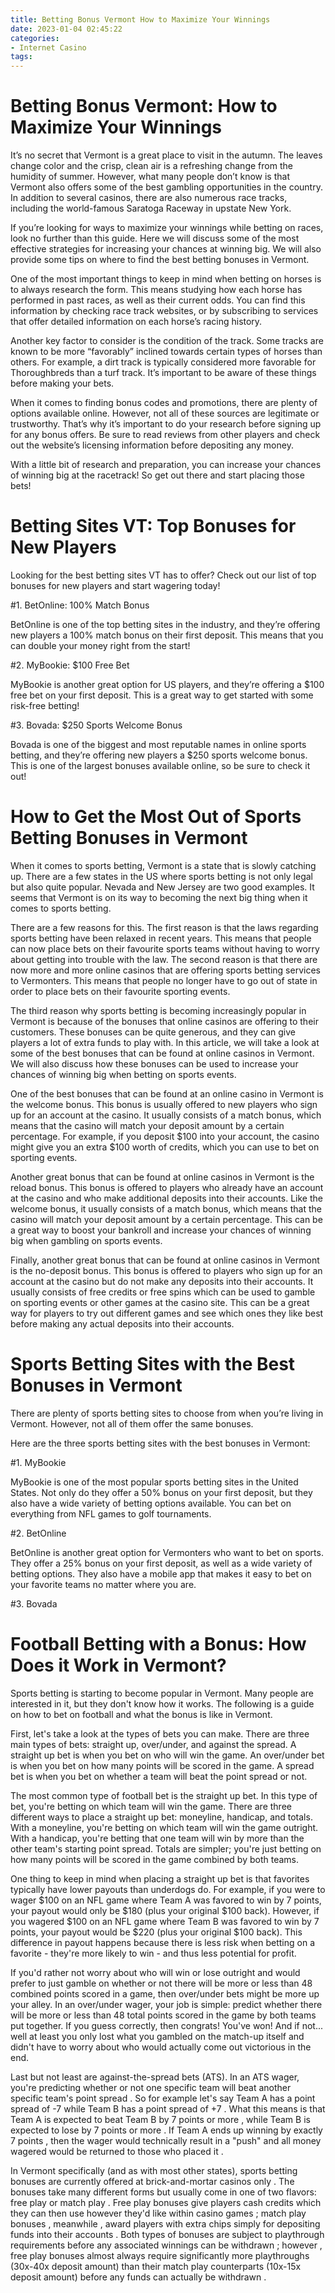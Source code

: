 ```yaml
---
title: Betting Bonus Vermont How to Maximize Your Winnings
date: 2023-01-04 02:45:22
categories:
- Internet Casino
tags:
---
```



#  Betting Bonus Vermont: How to Maximize Your Winnings

It’s no secret that Vermont is a great place to visit in the autumn. The leaves change color and the crisp, clean air is a refreshing change from the humidity of summer. However, what many people don’t know is that Vermont also offers some of the best gambling opportunities in the country. In addition to several casinos, there are also numerous race tracks, including the world-famous Saratoga Raceway in upstate New York.

If you’re looking for ways to maximize your winnings while betting on races, look no further than this guide. Here we will discuss some of the most effective strategies for increasing your chances at winning big. We will also provide some tips on where to find the best betting bonuses in Vermont.

One of the most important things to keep in mind when betting on horses is to always research the form. This means studying how each horse has performed in past races, as well as their current odds. You can find this information by checking race track websites, or by subscribing to services that offer detailed information on each horse’s racing history.

Another key factor to consider is the condition of the track. Some tracks are known to be more “favorably” inclined towards certain types of horses than others. For example, a dirt track is typically considered more favorable for Thoroughbreds than a turf track. It’s important to be aware of these things before making your bets.

When it comes to finding bonus codes and promotions, there are plenty of options available online. However, not all of these sources are legitimate or trustworthy. That’s why it’s important to do your research before signing up for any bonus offers. Be sure to read reviews from other players and check out the website’s licensing information before depositing any money.

With a little bit of research and preparation, you can increase your chances of winning big at the racetrack! So get out there and start placing those bets!

#  Betting Sites VT: Top Bonuses for New Players

Looking for the best betting sites VT has to offer? Check out our list of top bonuses for new players and start wagering today!

#1. BetOnline: 100% Match Bonus

BetOnline is one of the top betting sites in the industry, and they’re offering new players a 100% match bonus on their first deposit. This means that you can double your money right from the start!

#2. MyBookie: $100 Free Bet

MyBookie is another great option for US players, and they’re offering a $100 free bet on your first deposit. This is a great way to get started with some risk-free betting!

#3. Bovada: $250 Sports Welcome Bonus

Bovada is one of the biggest and most reputable names in online sports betting, and they’re offering new players a $250 sports welcome bonus. This is one of the largest bonuses available online, so be sure to check it out!

#  How to Get the Most Out of Sports Betting Bonuses in Vermont

When it comes to sports betting, Vermont is a state that is slowly catching up. There are a few states in the US where sports betting is not only legal but also quite popular. Nevada and New Jersey are two good examples. It seems that Vermont is on its way to becoming the next big thing when it comes to sports betting.

There are a few reasons for this. The first reason is that the laws regarding sports betting have been relaxed in recent years. This means that people can now place bets on their favourite sports teams without having to worry about getting into trouble with the law. The second reason is that there are now more and more online casinos that are offering sports betting services to Vermonters. This means that people no longer have to go out of state in order to place bets on their favourite sporting events.

The third reason why sports betting is becoming increasingly popular in Vermont is because of the bonuses that online casinos are offering to their customers. These bonuses can be quite generous, and they can give players a lot of extra funds to play with. In this article, we will take a look at some of the best bonuses that can be found at online casinos in Vermont. We will also discuss how these bonuses can be used to increase your chances of winning big when betting on sports events.

One of the best bonuses that can be found at an online casino in Vermont is the welcome bonus. This bonus is usually offered to new players who sign up for an account at the casino. It usually consists of a match bonus, which means that the casino will match your deposit amount by a certain percentage. For example, if you deposit $100 into your account, the casino might give you an extra $100 worth of credits, which you can use to bet on sporting events.

Another great bonus that can be found at online casinos in Vermont is the reload bonus. This bonus is offered to players who already have an account at the casino and who make additional deposits into their accounts. Like the welcome bonus, it usually consists of a match bonus, which means that the casino will match your deposit amount by a certain percentage. This can be a great way to boost your bankroll and increase your chances of winning big when gambling on sports events.

Finally, another great bonus that can be found at online casinos in Vermont is the no-deposit bonus. This bonus is offered to players who sign up for an account at the casino but do not make any deposits into their accounts. It usually consists of free credits or free spins which can be used to gamble on sporting events or other games at the casino site. This can be a great way for players to try out different games and see which ones they like best before making any actual deposits into their accounts.

#  Sports Betting Sites with the Best Bonuses in Vermont

There are plenty of sports betting sites to choose from when you’re living in Vermont. However, not all of them offer the same bonuses.

Here are the three sports betting sites with the best bonuses in Vermont:

#1. MyBookie

MyBookie is one of the most popular sports betting sites in the United States. Not only do they offer a 50% bonus on your first deposit, but they also have a wide variety of betting options available. You can bet on everything from NFL games to golf tournaments.

#2. BetOnline

BetOnline is another great option for Vermonters who want to bet on sports. They offer a 25% bonus on your first deposit, as well as a wide variety of betting options. They also have a mobile app that makes it easy to bet on your favorite teams no matter where you are.

#3. Bovada


#  Football Betting with a Bonus: How Does it Work in Vermont?

Sports betting is starting to become popular in Vermont. Many people are interested in it, but they don't know how it works. The following is a guide on how to bet on football and what the bonus is like in Vermont.

First, let's take a look at the types of bets you can make. There are three main types of bets: straight up, over/under, and against the spread. A straight up bet is when you bet on who will win the game. An over/under bet is when you bet on how many points will be scored in the game. A spread bet is when you bet on whether a team will beat the point spread or not.

The most common type of football bet is the straight up bet. In this type of bet, you're betting on which team will win the game. There are three different ways to place a straight up bet: moneyline, handicap, and totals. With a moneyline, you're betting on which team will win the game outright. With a handicap, you're betting that one team will win by more than the other team's starting point spread. Totals are simpler; you're just betting on how many points will be scored in the game combined by both teams. 

One thing to keep in mind when placing a straight up bet is that favorites typically have lower payouts than underdogs do. For example, if you were to wager $100 on an NFL game where Team A was favored to win by 7 points, your payout would only be $180 (plus your original $100 back). However, if you wagered $100 on an NFL game where Team B was favored to win by 7 points, your payout would be $220 (plus your original $100 back). This difference in payout happens because there is less risk when betting on a favorite - they're more likely to win - and thus less potential for profit. 

If you'd rather not worry about who will win or lose outright and would prefer to just gamble on whether or not there will be more or less than 48 combined points scored in a game, then over/under bets might be more up your alley. In an over/under wager, your job is simple: predict whether there will be more or less than 48 total points scored in the game by both teams put together. If you guess correctly, then congrats! You've won! And if not... well at least you only lost what you gambled on the match-up itself and didn't have to worry about who would actually come out victorious in the end. 

Last but not least are against-the-spread bets (ATS). In an ATS wager, you're predicting whether or not one specific team will beat another specific team's point spread . So for example let's say Team A has a point spread of -7 while Team B has a point spread of +7 . What this means is that Team A is expected to beat Team B by 7 points or more , while Team B is expected to lose by 7 points or more . If Team A ends up winning by exactly 7 points , then the wager would technically result in a "push" and all money wagered would be returned to those who placed it . 

In Vermont specifically (and as with most other states), sports betting bonuses are currently offered at brick-and-mortar casinos only . The bonuses take many different forms but usually come in one of two flavors: free play or match play . Free play bonuses give players cash credits which they can then use however they'd like within casino games ; match play bonuses , meanwhile , award players with extra chips simply for depositing funds into their accounts . Both types of bonuses are subject to playthrough requirements before any associated winnings can be withdrawn ; however , free play bonuses almost always require significantly more playthroughs (30x-40x deposit amount) than their match play counterparts (10x-15x deposit amount) before any funds can actually be withdrawn .